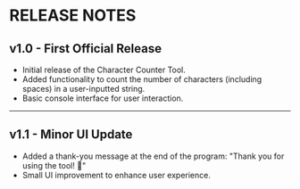 # RELEASE NOTES

## v1.0 - First Official Release
- Initial release of the Character Counter Tool.
- Added functionality to count the number of characters (including spaces) in a user-inputted string.
- Basic console interface for user interaction.

---

## v1.1 - Minor UI Update
- Added a thank-you message at the end of the program:
  "Thank you for using the tool! 👋"
- Small UI improvement to enhance user experience.

